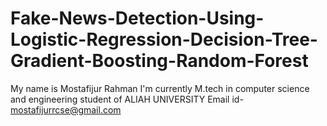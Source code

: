 # Fake-News-Detection-Using-Logistic-Regression-Decision-Tree-Gradient-Boosting-Random-Forest
My name is Mostafijur Rahman 
I'm currently M.tech in computer science and engineering student of ALIAH UNIVERSITY
Email id- mostafijurrcse@gmail.com
